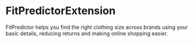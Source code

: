 # FitPredictorExtension
FitPredictor helps you find the right clothing size across brands using your basic details, reducing returns and making online shopping easier.
